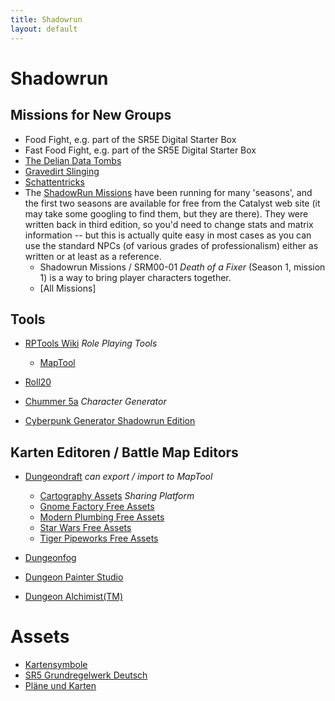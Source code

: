 ```yaml
---
title: Shadowrun
layout: default
---
```


# Shadowrun

## Missions for New Groups

- Food Fight, e.g. part of the SR5E Digital Starter Box
- Fast Food Fight, e.g. part of the SR5E Digital Starter Box
- [The Delian Data Tombs](https://www.gmbinder.com/share/-LL1Ft_k7Kb7q19sKzvq)
- [Gravedirt Slinging](https://www.gmbinder.com/share/-LTKR31YJGiuI7X42DcE)
- [Schattentricks](https://www.drivethrurpg.com/product/292478/Shadowrun-Schattentricks)
- The [ShadowRun Missions](https://forums.shadowruntabletop.com/index.php?topic=26511.0) have been running for many 'seasons', and the first two seasons are available for free from the Catalyst web site (it may take some googling to find them, but they are there). They were written back in third edition, so you'd need to change stats and matrix information -- but this is actually quite easy in most cases as you can use the standard NPCs (of various grades of professionalism) either as written or at least as a reference.
  - Shadowrun Missions / SRM00-01 *Death of a Fixer* (Season 1, mission 1) is a way to bring player characters together.
  - [All Missions]

## Tools

- [RPTools Wiki](https://wiki.rptools.info/index.php/Main_Page) *Role Playing Tools*
  - [MapTool](https://github.com/RPTools/maptool/wiki)

- [Roll20](https://roll20.net/)

- [Chummer 5a](https://github.com/chummer5a/chummer5a) *Character Generator*

- [Cyberpunk Generator Shadowrun Edition](https://rpgenerator.net/cyberpunk/runners)

## Karten Editoren / Battle Map Editors

* [Dungeondraft](https://dungeondraft.net/) *can export / import to MapTool*
  * [Cartography Assets](https://cartographyassets.com/) *Sharing Platform*
  * [Gnome Factory Free Assets](https://www.patreon.com/posts/41738999)
  * [Modern Plumbing Free Assets](https://cartographyassets.com/assets/5542/modern-plumbing/)
  * [Star Wars Free Assets](https://cartographyassets.com/assets/5369/star-wars-asset-pack-i/)
  * [Tiger Pipeworks Free Assets](https://cartographyassets.com/assets/5536/tygerpipeworks/)

* [Dungeonfog](https://www.dungeonfog.com/)

* [Dungeon Painter Studio](https://store.steampowered.com/app/592260/Dungeon_Painter_Studio/)

* [Dungeon Alchimist(TM)](https://www.kickstarter.com/projects/1024146278/dungeon-alchemisttm/)

# Assets

- [Kartensymbole](https://www.shadowrun6.de/index.php/spielhilfen-2/symbole-und-icons/63-shadowrun-5/238-sr5-kartensymbole.html)
- [SR5 Grundregelwerk Deutsch](https://www.pegasusdigital.de/product/123269/Shadowrun-5-Grundregelwerk)
- [Pläne und Karten](https://www.shadowrun6.de/index.php/fanstuff-2/plaene-und-karten.html)
